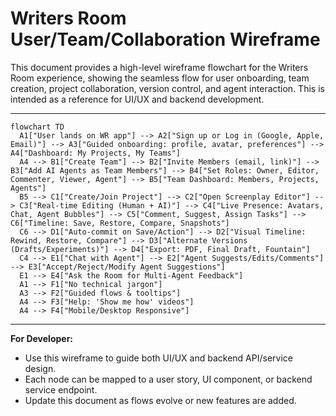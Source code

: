 # Writers Room User/Team/Collaboration Wireframe

This document provides a high-level wireframe flowchart for the Writers Room experience, showing the seamless flow for user onboarding, team creation, project collaboration, version control, and agent interaction. This is intended as a reference for UI/UX and backend development.

---

```mermaid
flowchart TD
  A1["User lands on WR app"] --> A2["Sign up or Log in (Google, Apple, Email)"] --> A3["Guided onboarding: profile, avatar, preferences"] --> A4["Dashboard: My Projects, My Teams"]
  A4 --> B1["Create Team"] --> B2["Invite Members (email, link)"] --> B3["Add AI Agents as Team Members"] --> B4["Set Roles: Owner, Editor, Commenter, Viewer, Agent"] --> B5["Team Dashboard: Members, Projects, Agents"]
  B5 --> C1["Create/Join Project"] --> C2["Open Screenplay Editor"] --> C3["Real-time Editing (Human + AI)"] --> C4["Live Presence: Avatars, Chat, Agent Bubbles"] --> C5["Comment, Suggest, Assign Tasks"] --> C6["Timeline: Save, Restore, Compare, Snapshots"]
  C6 --> D1["Auto-commit on Save/Action"] --> D2["Visual Timeline: Rewind, Restore, Compare"] --> D3["Alternate Versions (Drafts/Experiments)"] --> D4["Export: PDF, Final Draft, Fountain"]
  C4 --> E1["Chat with Agent"] --> E2["Agent Suggests/Edits/Comments"] --> E3["Accept/Reject/Modify Agent Suggestions"]
  E1 --> E4["Ask the Room for Multi-Agent Feedback"]
  A1 --> F1["No technical jargon"]
  A3 --> F2["Guided flows & tooltips"]
  A4 --> F3["Help: 'Show me how' videos"]
  A4 --> F4["Mobile/Desktop Responsive"]
```

---

**For Developer:**
- Use this wireframe to guide both UI/UX and backend API/service design.
- Each node can be mapped to a user story, UI component, or backend service endpoint.
- Update this document as flows evolve or new features are added. 